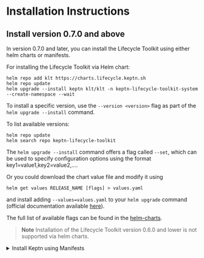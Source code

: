 # Installation Instructions

## Install version 0.7.0 and above

In version 0.7.0 and later, you can install the Lifecycle Toolkit using either helm charts or manifests.

For installing the Lifecycle Toolkit via Helm chart:

```shell
helm repo add klt https://charts.lifecycle.keptn.sh
helm repo update
helm upgrade --install keptn klt/klt -n keptn-lifecycle-toolkit-system --create-namespace --wait
```

To install a specific version, use the `--version <version>` flag as part of the
`helm upgrade --install` command.

To list available versions:

```shell
helm repo update
helm search repo keptn-lifecycle-toolkit
```

The `helm upgrade --install` command offers a flag called `--set`, which can be used to specify
configuration options using the format key1=value1,key2=value2,....

Or you could download the chart value file and modify it using

```shell
helm get values RELEASE_NAME [flags] > values.yaml
```

and install adding `--values=values.yaml` to your `helm upgrade` command (official documentation
available [here](https://helm.sh/docs/helm/helm_get_values/)).

The full list of available flags can be found in the [helm-charts](https://github.com/keptn/lifecycle-toolkit/blob/main/helm/chart/README.md).

> **Note**
Installation of the Lifecycle Toolkit version 0.6.0 and lower is not supported via helm charts.

<details>
<summary>Install Keptn using Manifests</summary>

All versions of the Lifecycle Toolkit can be installed using manifests,
with a command like the following:

<!---x-release-please-start-version-->

```shell
kubectl apply -f https://github.com/keptn/lifecycle-toolkit/releases/download/v0.8.2/manifest.yaml
kubectl wait --for=condition=Available deployment/lifecycle-operator -n keptn-lifecycle-toolkit-system --timeout=120s
```

<!---x-release-please-end-->

The Lifecycle Toolkit and its dependencies are now installed and ready to use.

</details>
